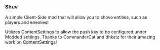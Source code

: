 ### Shuv
A simple Client-Side mod that will allow you to shove entities, such as players and enemies!

Utilizes ContentSettings to allow the push key to be configured under Modded settings.
Thanks to CommanderCat and dhkatz for their amazing work on ContentSettings!